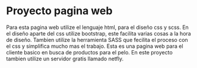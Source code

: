 # Proyecto pagina web
Para esta pagina web utilize el lenguaje html, para el diseño css y scss. En el diseño aparte del css utilize bootstrap, este facilita varias cosas a la hora de diseño. Tambien utilize la herramienta SASS que fecilita el proceso con el css y simplifica mucho mas el trabajo. Esta es una pagina web para el cliente basico en busca de productos para el pelo. En este proyecto tambien utilize un servidor gratis llamado netfly.